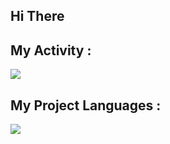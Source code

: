 ## Hi There 

## My Activity :
<img src='https://github-readme-stats.vercel.app/api?username=zmohebian13&show_icons=true&theme=cobalt' />

## My Project Languages :
<img src='https://github-readme-stats.vercel.app/api/top-langs/?username=zmohebian13' />
